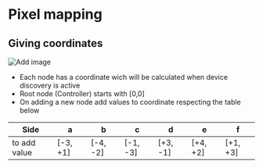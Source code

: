 # Pixel mapping

## Giving coordinates

![Add image]()

- Each node has a coordinate wich will be calculated when device discovery is active
- Root node (Controller) starts with [0,0]
- On adding a new node add values to coordinate respecting the table below

| Side         | a        | b        | c        | d        | e        | f        |
|--------------|----------|----------|----------|----------|----------|----------|
| to add value | [-3, +1] | [-4, -2] | [-1, -3] | [+3, -1] | [+4, +2] | [+1, +3] |



